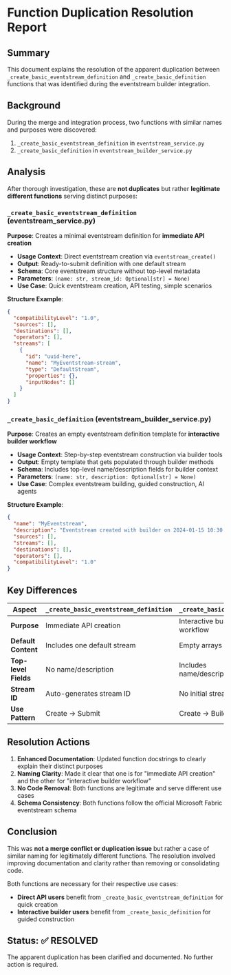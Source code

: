 # Function Duplication Resolution Report

## Summary

This document explains the resolution of the apparent duplication between `_create_basic_eventstream_definition` and `_create_basic_definition` functions that was identified during the eventstream builder integration.

## Background

During the merge and integration process, two functions with similar names and purposes were discovered:

1. `_create_basic_eventstream_definition` in `eventstream_service.py`
2. `_create_basic_definition` in `eventstream_builder_service.py`

## Analysis

After thorough investigation, these are **not duplicates** but rather **legitimate different functions** serving distinct purposes:

### `_create_basic_eventstream_definition` (eventstream_service.py)

**Purpose**: Creates a minimal eventstream definition for **immediate API creation**
- **Usage Context**: Direct eventstream creation via `eventstream_create()`
- **Output**: Ready-to-submit definition with one default stream
- **Schema**: Core eventstream structure without top-level metadata
- **Parameters**: `(name: str, stream_id: Optional[str] = None)`
- **Use Case**: Quick eventstream creation, API testing, simple scenarios

**Structure Example**:
```json
{
  "compatibilityLevel": "1.0",
  "sources": [],
  "destinations": [],
  "operators": [],
  "streams": [
    {
      "id": "uuid-here",
      "name": "MyEventstream-stream",
      "type": "DefaultStream",
      "properties": {},
      "inputNodes": []
    }
  ]
}
```

### `_create_basic_definition` (eventstream_builder_service.py)

**Purpose**: Creates an empty eventstream definition template for **interactive builder workflow**
- **Usage Context**: Step-by-step eventstream construction via builder tools
- **Output**: Empty template that gets populated through builder methods
- **Schema**: Includes top-level name/description fields for builder context
- **Parameters**: `(name: str, description: Optional[str] = None)`
- **Use Case**: Complex eventstream building, guided construction, AI agents

**Structure Example**:
```json
{
  "name": "MyEventstream",
  "description": "Eventstream created with builder on 2024-01-15 10:30:00",
  "sources": [],
  "streams": [],
  "destinations": [],
  "operators": [],
  "compatibilityLevel": "1.0"
}
```

## Key Differences

| Aspect | `_create_basic_eventstream_definition` | `_create_basic_definition` |
|--------|---------------------------------------|---------------------------|
| **Purpose** | Immediate API creation | Interactive builder workflow |
| **Default Content** | Includes one default stream | Empty arrays only |
| **Top-level Fields** | No name/description | Includes name/description |
| **Stream ID** | Auto-generates stream ID | No initial streams |
| **Use Pattern** | Create → Submit | Create → Build → Submit |

## Resolution Actions

1. **Enhanced Documentation**: Updated function docstrings to clearly explain their distinct purposes
2. **Naming Clarity**: Made it clear that one is for "immediate API creation" and the other for "interactive builder workflow"
3. **No Code Removal**: Both functions are legitimate and serve different use cases
4. **Schema Consistency**: Both functions follow the official Microsoft Fabric eventstream schema

## Conclusion

This was **not a merge conflict or duplication issue** but rather a case of similar naming for legitimately different functions. The resolution involved improving documentation and clarity rather than removing or consolidating code.

Both functions are necessary for their respective use cases:
- **Direct API users** benefit from `_create_basic_eventstream_definition` for quick creation
- **Interactive builder users** benefit from `_create_basic_definition` for guided construction

## Status: ✅ RESOLVED

The apparent duplication has been clarified and documented. No further action is required.
